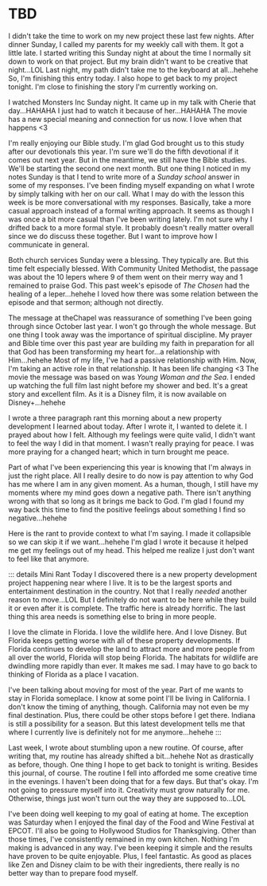 # TBD

I didn't take the time to work on my new project these last few nights. After dinner Sunday, I called my parents for my weekly call with them. It got a little late. I started writing this Sunday night at about the time I normally sit down to work on that project. But my brain didn't want to be creative that night...LOL Last night, my path didn't take me to the keyboard at all...hehehe So, I'm finishing this entry today. I also hope to get back to my project tonight. I'm close to finishing the story I'm currently working on.

I watched Monsters Inc Sunday night. It came up in my talk with Cherie that day...HAHAHA I just had to watch it because of her...HAHAHA The movie has a new special meaning and connection for us now. I love when that happens <3

I'm really enjoying our Bible study. I'm glad God brought us to this study after our devotionals this year. I'm sure we'll do the fifth devotional if it comes out next year. But in the meantime, we still have the Bible studies. We'll be starting the second one next month. But one thing I noticed in my notes Sunday is that I tend to write more of a *Sunday school* answer in some of my responses. I've been finding myself expanding on what I wrote by simply talking with her on our call. What I may do with the lesson this week is be more conversational with my responses. Basically, take a more casual approach instead of a formal writing approach. It seems as though I was once a bit more casual than I've been writing lately. I'm not sure why I drifted back to a more formal style. It probably doesn't really matter overall since we do discuss these together. But I want to improve how I communicate in general.

Both church services Sunday were a blessing. They typically are. But this time felt especially blessed. With Community United Methodist, the passage was about the 10 lepers where 9 of them went on their merry way and 1 remained to praise God. This past week's episode of *The Chosen* had the healing of a leper...hehehe I loved how there was some relation between the episode and that sermon; although not directly.

The message at theChapel was reassurance of something I've been going through since October last year. I won't go through the whole message. But one thing I took away was the importance of spiritual discipline. My prayer and Bible time over this past year are building my faith in preparation for all that God has been transforming my heart for...a relationship with Him...hehehe Most of my life, I've had a passive relationship with Him. Now, I'm taking an active role in that relationship. It has been life changing <3 The movie the message was based on was *Young Woman and the Sea*. I ended up watching the full film last night before my shower and bed. It's a great story and excellent film. As it is a Disney film, it is now available on Disney+...hehehe

I wrote a three paragraph rant this morning about a new property development I learned about today. After I wrote it, I wanted to delete it. I prayed about how I felt. Although my feelings were quite valid, I didn't want to feel the way I did in that moment. I wasn't really praying for peace. I was more praying for a changed heart; which in turn brought me peace.

Part of what I've been experiencing this year is knowing that I'm always in just the right place. All I really desire to do now is pay attention to why God has me where I am in any given moment. As a human, though, I still have my moments where my mind goes down a negative path. There isn't anything wrong with that so long as it brings me back to God. I'm glad I found my way back this time to find the positive feelings about something I find so negative...hehehe

Here is the rant to provide context to what I'm saying. I made it collapsible so we can skip it if we want...hehehe I'm glad I wrote it because it helped me get my feelings out of my head. This helped me realize I just don't want to feel like that anymore.

::: details Mini Rant
Today I discovered there is a new property development project happening near where I live. It is to be the largest sports and entertainment destination in the country. Not that I really *needed* another reason to move...LOL But I definitely do not want to be here while they build it or even after it is complete. The traffic here is already horrific. The last thing this area needs is something else to bring in more people.

I love the climate in Florida. I love the wildlife here. And I love Disney. But Florida keeps getting worse with all of these property developments. If Florida continues to develop the land to attract more and more people from all over the world, Florida will stop being Florida. The habitats for wildlife are dwindling more rapidly than ever. It makes me sad. I may have to go back to thinking of Florida as a place I vacation.

I've been talking about moving for most of the year. Part of me wants to stay in Florida someplace. I know at some point I'll be living in California. I don't know the timing of anything, though. California may not even be my final destination. Plus, there could be other stops before I get there. Indiana is still a possibility for a season. But this latest development tells me that where I currently live is definitely not for me anymore...hehehe
:::

Last week, I wrote about stumbling upon a new routine. Of course, after writing that, my routine has already shifted a bit...hehehe Not as drastically as before, though. One thing I hope to get back to tonight is writing. Besides this journal, of course. The routine I fell into afforded me some creative time in the evenings. I haven't been doing that for a few days. But that's okay. I'm not going to pressure myself into it. Creativity must grow naturally for me. Otherwise, things just won't turn out the way they are supposed to...LOL

I've been doing well keeping to my goal of eating at home. The exception was Saturday when I enjoyed the final day of the Food and Wine Festival at EPCOT. I'll also be going to Hollywood Studios for Thanksgiving. Other than those times, I've consistently remained in my own kitchen. Nothing I'm making is advanced in any way. I've been keeping it simple and the results have proven to be quite enjoyable. Plus, I feel fantastic. As good as places like Zen and Disney claim to be with their ingredients, there really is no better way than to prepare food myself.

